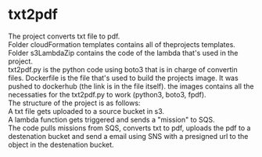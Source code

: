 # txt2pdf
The project converts txt file to pdf.  
Folder cloudFormation templates contains all of theprojects templates.  
Folder s3LambdaZip contains the code of the lambda that's used in the project.  
txt2pdf.py is the python code using boto3 that is in charge of convertin files. 
Dockerfile is the file that's used to build the projects image. It was pushed to dockerhub (the link is in the file itself). the images contains all the necessaties for the txt2pdf.py to work (python3, boto3, fpdf).  
The structure of the project is as follows:  
    A txt file gets uploaded to a source bucket in s3.  
    A lambda function gets triggered and sends a "mission" to SQS.  
    The code pulls missions from SQS, converts txt to pdf, uploads the pdf to a destenation bucket and send a email using SNS with a presigned url to the object in the       destenation bucket.   
